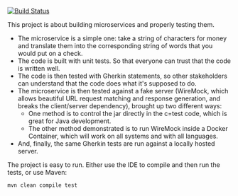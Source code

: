 [![Build Status](https://travis-ci.com/hdeiner/CheckWordster.svg?branch=master)](https://travis-ci.com/hdeiner/CheckWordster)

This project is about building microservices and properly testing them.

- The microservice is a simple one: take a string of characters for money and translate them into the corresponding string of words that you would put on a check.
- The code is built with unit tests. So that everyone can trust that the code is written well.
- The code is then tested with Gherkin statements, so other stakeholders can understand that the code does what it's supposed to do.
- The microservice is then tested against a fake server (WireMock, which allows beautiful URL request matching and response generation, and breaks the client/server dependency), brought up two different ways:
  - One method is to control the jar directly in the c=test code, which is great for Java development.
  - The other method demonstrated is to run WireMock inside a Docker Container, which will work on all systems and with all languages.
- And, finally, the same Gherkin tests are run against a locally hosted server.

The project is easy to run.  Either use the IDE to compile and then run the tests, or use Maven:
```bash
mvn clean compile test
```